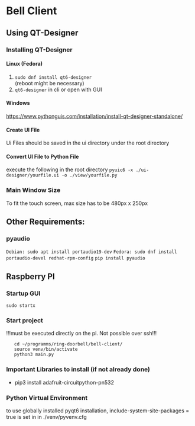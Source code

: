 # Bell Client

## Using QT-Designer

### Installing QT-Designer
#### Linux (Fedora)

1. ```sudo dnf install qt6-designer```  
(reboot might be necessary)
2. ```qt6-designer``` in cli or open with GUI


#### Windows
https://www.pythonguis.com/installation/install-qt-designer-standalone/

#### Create UI File
Ui Files should be saved in the ui directory under the root directory

#### Convert UI File to Python File
execute the following in the root directory 
```pyuic6 -x ./ui-designer/yourfile.ui -o ./view/yourfile.py```


### Main Window Size
To fit the touch screen, max size has to be 480px x 250px

## Other Requirements:

### pyaudio

```Debian: sudo apt install portaudio19-dev```
```Fedora: sudo dnf install portaudio-devel redhat-rpm-config```
```pip install pyaudio```


## Raspberry PI

### Startup GUI
```sudo startx```

### Start project
!!!must be executed directly on the pi. Not possible over ssh!!!
```
   cd ~/programms/ring-doorbell/bell-client/   
   source venv/bin/activate   
   python3 main.py
```

### Important Libraries to install (if not already done)
- pip3 install adafruit-circuitpython-pn532

### Python Virtual Environment
to use globally installed pyqt6 installation, include-system-site-packages = true is set in in ./venv/pyvenv.cfg





